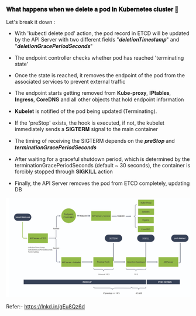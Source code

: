### 𝐖𝐡𝐚𝐭 𝐡𝐚𝐩𝐩𝐞𝐧𝐬 𝐰𝐡𝐞𝐧 𝐰𝐞 𝐝𝐞𝐥𝐞𝐭𝐞 𝐚 𝐩𝐨𝐝 𝐢𝐧 𝐊𝐮𝐛𝐞𝐫𝐧𝐞𝐭𝐞𝐬 𝐜𝐥𝐮𝐬𝐭𝐞𝐫 🤔 

Let's break it down :

- With 'kubectl delete pod' action, the pod record in ETCD will be updated by the API Server with two different fields "𝒅𝒆𝒍𝒆𝒕𝒊𝒐𝒏𝑻𝒊𝒎𝒆𝒔𝒕𝒂𝒎𝒑" and "𝒅𝒆𝒍𝒆𝒕𝒊𝒐𝒏𝑮𝒓𝒂𝒄𝒆𝑷𝒆𝒓𝒊𝒐𝒅𝑺𝒆𝒄𝒐𝒏𝒅𝒔"

- The endpoint controller checks whether pod has reached 'terminating state' 

- Once the state is reached, it removes the endpoint of the pod from the associated services to prevent external traffic

- The endpoint starts getting removed from 𝐊𝐮𝐛𝐞-𝐩𝐫𝐨𝐱𝐲, 𝐈𝐏𝐭𝐚𝐛𝐥𝐞𝐬, 𝐈𝐧𝐠𝐫𝐞𝐬𝐬, 𝐂𝐨𝐫𝐞𝐃𝐍𝐒 and all other objects that hold endpoint information

- 𝐊𝐮𝐛𝐞𝐥𝐞𝐭 is notified of the pod being updated (Terminating). 

- If the 'preStop' exists, the hook is executed, if not, the kubelet immediately sends a 𝐒𝐈𝐆𝐓𝐄𝐑𝐌 signal to the main container

- The timing of receiving the SIGTERM depends on the 𝒑𝒓𝒆𝑺𝒕𝒐𝒑 and 𝒕𝒆𝒓𝒎𝒊𝒏𝒂𝒕𝒊𝒐𝒏𝑮𝒓𝒂𝒄𝒆𝑷𝒆𝒓𝒊𝒐𝒅𝑺𝒆𝒄𝒐𝒏𝒅𝒔

- After waiting for a graceful shutdown period, which is determined by the terminationGracePeriodSeconds (default ~ 30 seconds), the container is forcibly stopped through 𝐒𝐈𝐆𝐊𝐈𝐋𝐋 action

- Finally, the API Server removes the pod from ETCD completely, updating DB

![alt text](What_Happens_When_Deleting_a_Pod.jpeg "What Happens When Deleting a Pod")

Refer:- https://lnkd.in/gEu8Qz6d
